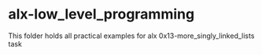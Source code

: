 # alx-low_level_programming

This folder holds all practical examples for alx 0x13-more_singly_linked_lists task
